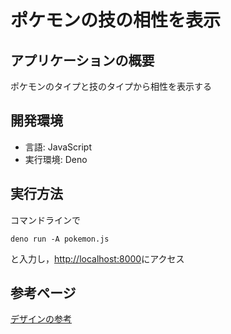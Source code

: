 # ポケモンの技の相性を表示
## アプリケーションの概要
ポケモンのタイプと技のタイプから相性を表示する

## 開発環境
- 言語: JavaScript
- 実行環境: Deno

## 実行方法
コマンドラインで
```
deno run -A pokemon.js
```
と入力し，[http://localhost:8000](http://localhost:8000)にアクセス

## 参考ページ
[デザインの参考](https://github.com/yoidea/one-click)


